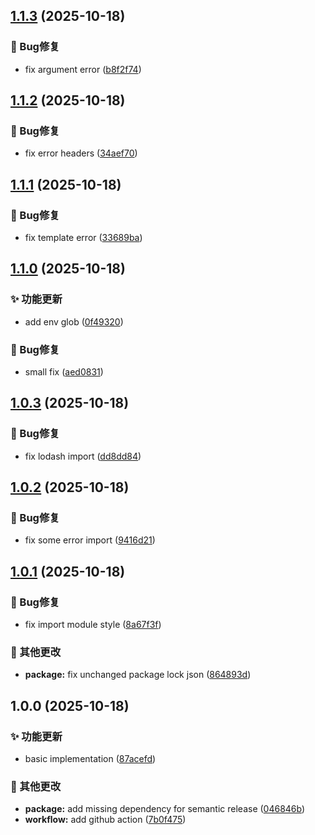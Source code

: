 ## [1.1.3](https://github.com/pynickle/semantic-release-minecraft/compare/v1.1.2...v1.1.3) (2025-10-18)

### 🐛 Bug修复

* fix argument error ([b8f2f74](https://github.com/pynickle/semantic-release-minecraft/commit/b8f2f74035081b8637f9ce4ede90dfcc013e5f9c))

## [1.1.2](https://github.com/pynickle/semantic-release-minecraft/compare/v1.1.1...v1.1.2) (2025-10-18)

### 🐛 Bug修复

* fix error headers ([34aef70](https://github.com/pynickle/semantic-release-minecraft/commit/34aef705e4fde15aa28ca48817d04020f12861ab))

## [1.1.1](https://github.com/pynickle/semantic-release-minecraft/compare/v1.1.0...v1.1.1) (2025-10-18)

### 🐛 Bug修复

* fix template error ([33689ba](https://github.com/pynickle/semantic-release-minecraft/commit/33689ba606199912621f950c0c5f0c6b3ea4ab17))

## [1.1.0](https://github.com/pynickle/semantic-release-minecraft/compare/v1.0.3...v1.1.0) (2025-10-18)

### ✨ 功能更新

* add env glob ([0f49320](https://github.com/pynickle/semantic-release-minecraft/commit/0f493204f00fbc960b45ff0d27c5fcddb9a65953))

### 🐛 Bug修复

* small fix ([aed0831](https://github.com/pynickle/semantic-release-minecraft/commit/aed0831071f53f0197fa07d37cc17ec430051dae))

## [1.0.3](https://github.com/pynickle/semantic-release-minecraft/compare/v1.0.2...v1.0.3) (2025-10-18)

### 🐛 Bug修复

* fix lodash import ([dd8dd84](https://github.com/pynickle/semantic-release-minecraft/commit/dd8dd847057d9c0a5139c012cc455b7b70a9a1e1))

## [1.0.2](https://github.com/pynickle/semantic-release-minecraft/compare/v1.0.1...v1.0.2) (2025-10-18)

### 🐛 Bug修复

* fix some error import ([9416d21](https://github.com/pynickle/semantic-release-minecraft/commit/9416d21c434fd76c609d131620e527dc0868f8c9))

## [1.0.1](https://github.com/pynickle/semantic-release-minecraft/compare/v1.0.0...v1.0.1) (2025-10-18)

### 🐛 Bug修复

* fix import module style ([8a67f3f](https://github.com/pynickle/semantic-release-minecraft/commit/8a67f3faa905bf52eb2b704e0c4808ce2f6b528d))

### 🔧 其他更改

* **package:** fix unchanged package lock json ([864893d](https://github.com/pynickle/semantic-release-minecraft/commit/864893da8783fee41afa7906075d984243dc1a7f))

## 1.0.0 (2025-10-18)

### ✨ 功能更新

* basic implementation ([87acefd](https://github.com/pynickle/semantic-release-minecraft/commit/87acefd71ef6e3b3ad7b5d5654894615c49a7980))

### 🔧 其他更改

* **package:** add missing dependency for semantic release ([046846b](https://github.com/pynickle/semantic-release-minecraft/commit/046846b6c4380d75c2f2cfeea74c0960a6758315))
* **workflow:** add github action ([7b0f475](https://github.com/pynickle/semantic-release-minecraft/commit/7b0f475e8aba46deeb366034259a363910ff652e))
